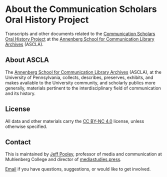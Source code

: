 # About the Communication Scholars Oral History Project 

Transcripts and other documents related to the [Communication Scholars Oral History Project](https://www.asc.upenn.edu/research/centers/annenberg-school-communication-library-archives/collections/history-field) at the [Annenberg School for Communication Library Archives](https://www.asc.upenn.edu/research/centers/annenberg-school-for-communication-library-archives/) (ASCLA).

## About ASCLA

The [Annenberg School for Communication Library Archives](https://www.asc.upenn.edu/research/centers/annenberg-school-communication-library-archives/) (ASCLA), at the University of Pennsylvania, collects, describes, preserves, exhibits, and makes available to the University community, and scholarly publics more generally, materials pertinent to the interdisciplinary field of communication and its history.

## License

All data and other materials carry the [CC BY-NC 4.0](https://creativecommons.org/licenses/by-nc/4.0/legalcode) license, unless otherwise specified.

## Contact

This is maintained by [Jeff Pooley](https://jeffpooley.com), professor of media and communication at Muhlenberg College and director of [mediastudies.press](https://mediastudies.press).

[Email](mailto:pooley@muhlenberg.edu) if you have questions, suggestions, or would like to get involved. 
